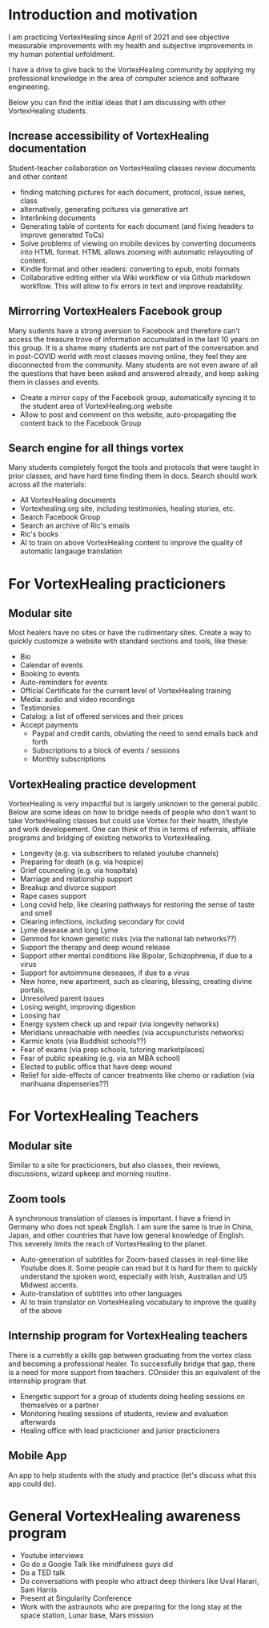 # Introduction and motivation
I am practicing VortexHealing since April of 2021 and see objective measurable improvements with my health and subjective improvements in my human potential unfoldment. 

I have a drive to give back to the VortexHealing community by applying my professional knowledge in the area of computer science and software engineering. 

Below you can find the initial ideas that I am discussing with other VortexHealing students.

## Increase accessibility of VortexHealing documentation
Student-teacher collaboration on VortexHealing classes review documents and other content

- finding matching pictures for each document, protocol, issue series, class
- alternatively, generating pcitures via generative art
- Interlinking documents 
- Generating table of contents for each document (and fixing headers to improve generated ToCs)
- Solve problems of viewing on mobile devices by converting documents into HTML format. HTML allows zooming with automatic relayouting of content.
- Kindle format and other readers: converting to epub, mobi formats 
- Collaborative editing either via Wiki workflow or via Github markdown workflow. This will allow to fix errors in text and improve readability.

## Mirrorring VortexHealers Facebook group
Many sudents have a strong aversion to Facebook and therefore can't access the treasure trove of information accumulated in the last 10 years on this group. It is a shame many students are not part of the conversation and in post-COVID world with most classes moving online, they feel they are disconnected from the community. Many students are not even aware of all the questions that have been asked and answered already, and keep asking them in classes and events. 

- Create a mirror copy of the Facebook group, automatically syncing it to the student area of VortexHealing.org website
- Allow to post and comment on this website, auto-propagating the content back to the Facebook Group

## Search engine for all things vortex
Many students completely forgot the tools and protocols that were taught in prior classes, and have hard time finding them in docs. Search should work across all the materials:

- All VortexHealing documents 
- Vortexhealing.org site, including testimonies, healing stories, etc.
- Search Facebook Group 
- Search an archive of Ric's emails 
- Ric's books
- AI to train on above VortexHealing content to improve the quality of automatic langauge translation 

# For VortexHealing practicioners

## Modular site 
Most healers have no sites or have the rudimentary sites. Create a way to quickly customize a website with standard sections and tools, like these:

- Bio 
- Calendar of events
- Booking to events 
- Auto-reminders for events
- Official Certificate for the current level of VortexHealing training 
- Media: audio and video recordings
- Testimonies
- Catalog: a list of offered services and their prices
- Accept payments 
    - Paypal and credit cards, obviating the need to send emails back and forth
    - Subscriptions to a block of events / sessions
    - Monthly subscriptions

## VortexHealing practice development
VortexHealing is very impactful but is largely unknown to the general public. Below are some ideas on how to bridge needs of people who don't want to take VortexHealing classes but could use Vortex for their health, lifestyle and work developement. One can think of this in terms of referrals, affiliate programs and bridging of existing networks to VortexHealing. 

- Longevity (e.g. via subscribers to related youtube channels)
- Preparing for death (e.g. via hospice)
- Grief counceling (e.g. via hospitals)
- Marriage and relationship support
- Breakup and divorce support 
- Rape cases support
- Long covid help, like clearing pathways for restoring the sense of taste and smell
- Clearing infections, including secondary for covid 
- Lyme desease and long Lyme
- Genmod for known genetic risks (via the national lab networks??)
- Support the therapy and deep wound release  
- Support other mental conditions like Bipolar, Schizophrenia, if due to a virus
- Support for autoimmune deseases, if due to a virus
- New home, new apartment, such as clearing, blessing, creating divine portals.
- Unresolved parent issues
- Losing weight, improving digestion 
- Loosing hair 
- Energy system check up and repair (via longevity networks)
- Meridians unreachable with needles (via accupuncturists networks)
- Karmic knots (via Buddhist schools??)
- Fear of exams (via prep schools, tutoring marketplaces)
- Fear of public speaking (e.g. via an MBA school)
- Elected to public office that have deep wound
- Relief for side-effects of cancer treatments like chemo or radiation (via marihuana dispenseries??)

# For VortexHealing Teachers 
## Modular site
Similar to a site for practicioners, but also classes, their reviews, discussions, wizard upkeep and morning routine. 

## Zoom tools 
A synchronous translation of classes is important. I have a friend in Germany who does not speak English. I am sure the same is true in China, Japan, and other countries that have low general knowledge of English. This severely limits the reach of VortexHealing to the planet.

- Auto-generation of subtitles for Zoom-based classes in real-time like Youtube does it. Some people can read but it is hard for them to quickly understand the spoken word, especially with Irish, Australian and US Midwest accents.
- Auto-translation of subtitles into other languages
- AI to train translator on VortexHealing vocabulary to improve the quality of the above

## Internship program for VortexHealing teachers
There is a currebtly a skills gap between graduating from the vortex class and becoming a professional healer. To successfully bridge that gap, there is a need for more support from teachers. COnsider this an equivalent of the internship program that 

- Energetic support for a group of students doing healing sessions on themselves or a partner
- Monitoring healing sessions of students, review and evaluation afterwards
- Healing office with lead practicioner and junior practicioners

## Mobile App
An app to help students with the study and practice (let's discuss what this app could do).

# General VortexHealing awareness program
- Youtube interviews
- Go do a Google Talk like mindfulness guys did
- Do a TED talk 
- Do conversations with people who attract deep thinkers like Uval Harari, Sam Harris
- Present at Singularity Conference
- Work with the astraunots who are preparing for the long stay at the space station, Lunar base, Mars mission 


